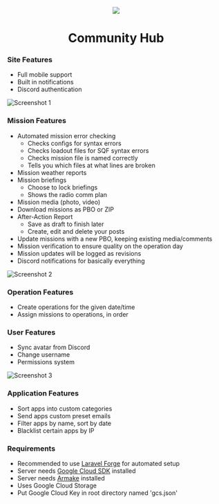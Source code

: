 <p align="center">
	<img src="http://i.imgur.com/7nkLRBB.png">
</p>

<h1 align="center">Community Hub</h1>

### Site Features
- Full mobile support
- Built in notifications
- Discord authentication

![Screenshot 1](http://i.imgur.com/PHG3FFl.png)

### Mission Features
- Automated mission error checking
    - Checks configs for syntax errors
    - Checks loadout files for SQF syntax errors
    - Checks mission file is named correctly
    - Tells you which files at what lines are broken
- Mission weather reports
- Mission briefings
    - Choose to lock briefings
    - Shows the radio comm plan
- Mission media (photo, video)
- Download missions as PBO or ZIP
- After-Action Report
    - Save as draft to finish later
    - Create, edit and delete your posts
- Update missions with a new PBO, keeping existing media/comments
- Mission verification to ensure quality on the operation day
- Mission updates will be logged as revisions
- Discord notifications for basically everything

![Screenshot 2](http://i.imgur.com/zFwuBXU.png)

### Operation Features
- Create operations for the given date/time
- Assign missions to operations, in order

### User Features
- Sync avatar from Discord
- Change username
- Permissions system

![Screenshot 3](http://i.imgur.com/NpEGOeH.png)

### Application Features
- Sort apps into custom categories
- Send apps custom preset emails
- Filter apps by name, sort by date
- Blacklist certain apps by IP

### Requirements
- Recommended to use [Laravel Forge](https://forge.laravel.com) for automated setup
- Server needs [Google Cloud SDK](https://cloud.google.com/sdk/) installed
- Server needs [Armake](https://github.com/KoffeinFlummi/armake) installed
- Uses Google Cloud Storage
- Put Google Cloud Key in root directory named 'gcs.json'
